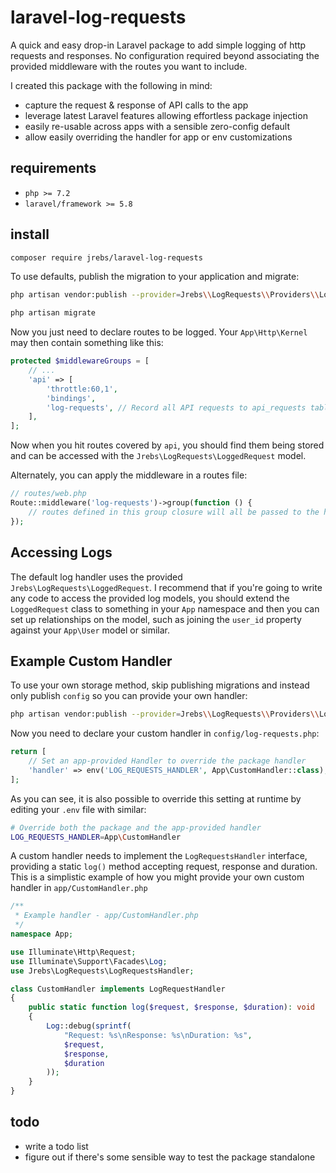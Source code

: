 # laravel-log-requests

A quick and easy drop-in Laravel package to add simple logging of http
requests and responses. No configuration required beyond associating the
provided middleware with the routes you want to include.

I created this package with the following in mind:
* capture the request & response of API calls to the app
* leverage latest Laravel features allowing effortless package injection
* easily re-usable across apps with a sensible zero-config default
* allow easily overriding the handler for app or env customizations

## requirements
* `php >= 7.2`
* `laravel/framework >= 5.8`

## install

```sh
composer require jrebs/laravel-log-requests
```

To use defaults, publish the migration to your application and migrate:

```sh
php artisan vendor:publish --provider=Jrebs\\LogRequests\\Providers\\LogRequestsServiceProvider

php artisan migrate
```

Now you just need to declare routes to be logged. Your `App\Http\Kernel` may
then contain something like this:

```php
protected $middlewareGroups = [
    // ...
    'api' => [
        'throttle:60,1',
        'bindings',
        'log-requests', // Record all API requests to api_requests table
    ],
];
```

Now when you hit routes covered by `api`, you should find them being
stored and can be accessed with the `Jrebs\LogRequests\LoggedRequest` model.

Alternately, you can apply the middleware in a routes file:
```php
// routes/web.php
Route::middleware('log-requests')->group(function () {
    // routes defined in this group closure will all be passed to the handler
});
```

## Accessing Logs

The default log handler uses the provided `Jrebs\LogRequests\LoggedRequest`.
I recommend that if you're going to write any code to access the provided
log models, you should extend the `LoggedRequest` class to something in your
`App` namespace and then you can set up relationships on the model, such as
joining the `user_id` property against your `App\User` model or similar.

## Example Custom Handler

To use your own storage method, skip publishing migrations and
instead only publish `config` so you can provide your own handler:

```sh
php artisan vendor:publish --provider=Jrebs\\LogRequests\\Providers\\LogRequestsServiceProvider --tag=config
```

Now you need to declare your custom handler in `config/log-requests.php`:

```php
return [
    // Set an app-provided Handler to override the package handler
    'handler' => env('LOG_REQUESTS_HANDLER', App\CustomHandler::class),
];
```

As you can see, it is also possible to override this setting at runtime by
editing your `.env` file with similar:

```sh
# Override both the package and the app-provided handler
LOG_REQUESTS_HANDLER=App\CustomHandler
```

A custom handler needs to implement the `LogRequestsHandler` interface,
providing a static `log()` method accepting request, response and duration.
This is a simplistic example of how you might provide your own custom handler
in `app/CustomHandler.php`

```php
/**
 * Example handler - app/CustomHandler.php
 */
namespace App;

use Illuminate\Http\Request;
use Illuminate\Support\Facades\Log;
use Jrebs\LogRequests\LogRequestsHandler;

class CustomHandler implements LogRequestHandler
{
    public static function log($request, $response, $duration): void
    {
        Log::debug(sprintf(
            "Request: %s\nResponse: %s\nDuration: %s",
            $request,
            $response,
            $duration
        ));
    }
}
```

## todo
* write a todo list
* figure out if there's some sensible way to test the package standalone
